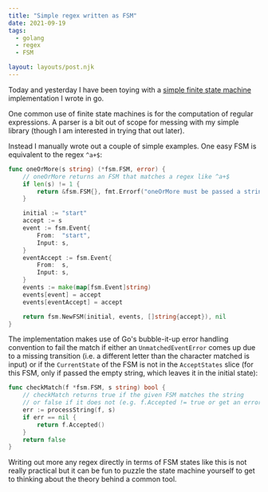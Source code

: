```yaml
---
title: "Simple regex written as FSM"
date: 2021-09-19
tags:
  - golang
  - regex
  - FSM

layout: layouts/post.njk
---
```

Today and yesterday I have been toying with a [simple finite state machine](https://github.com/tydar/gone-fsm) implementation I wrote in go.

One common use of finite state machines is for the computation of regular expressions. A parser is a bit out of scope for messing with my simple library (though I am interested in trying that out later).

Instead I manually wrote out a couple of simple examples. One easy FSM is equivalent to the regex `^a+$`:

```go
func oneOrMore(s string) (*fsm.FSM, error) {
	// oneOrMore returns an FSM that matches a regex like ^a+$
	if len(s) != 1 {
		return &fsm.FSM{}, fmt.Errorf("oneOrMore must be passed a string of length 1")
	}

	initial := "start"
	accept := s
	event := fsm.Event{
		From:  "start",
		Input: s,
	}
	eventAccept := fsm.Event{
		From:  s,
		Input: s,
	}
	events := make(map[fsm.Event]string)
	events[event] = accept
	events[eventAccept] = accept

	return fsm.NewFSM(initial, events, []string{accept}), nil
}
```

The implementation makes use of Go's bubble-it-up error handling convention to fail the match if either an `UnmatchedEventError` comes up due to a missing transition (i.e. a different letter than the character matched is input) or if the `CurrentState` of the FSM is not in the `AcceptStates` slice (for this FSM, only if passed the empty string, which leaves it in the initial state):

```go
func checkMatch(f *fsm.FSM, s string) bool {
	// checkMatch returns true if the given FSM matches the string
	// or false if it does not (e.g. f.Accepted != true or get an error from processString)
	err := processString(f, s)
	if err == nil {
		return f.Accepted()
	}
	return false
}
```

Writing out more any regex directly in terms of FSM states like this is not really practical but it can be fun to puzzle the state machine yourself to get to thinking about the theory behind a common tool.